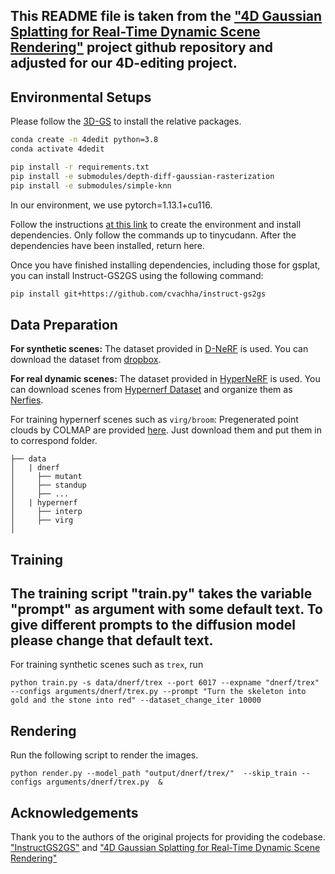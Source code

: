 
## This README file is taken from the ["4D Gaussian Splatting for Real-Time Dynamic Scene Rendering"](https://github.com/hustvl/4DGaussians) project github repository and adjusted for our 4D-editing project.



## Environmental Setups

Please follow the [3D-GS](https://github.com/graphdeco-inria/gaussian-splatting) to install the relative packages.

```bash
conda create -n 4dedit python=3.8 
conda activate 4dedit

pip install -r requirements.txt
pip install -e submodules/depth-diff-gaussian-rasterization
pip install -e submodules/simple-knn
```

In our environment, we use pytorch=1.13.1+cu116.

Follow the instructions [at this link](https://docs.nerf.studio/quickstart/installation.html) to create the environment and install dependencies. Only follow the commands up to tinycudann. After the dependencies have been installed, return here.

Once you have finished installing dependencies, including those for gsplat, you can install Instruct-GS2GS using the following command:
```bash
pip install git+https://github.com/cvachha/instruct-gs2gs
```


## Data Preparation

**For synthetic scenes:**
The dataset provided in [D-NeRF](https://github.com/albertpumarola/D-NeRF) is used. You can download the dataset from [dropbox](https://www.dropbox.com/s/0bf6fl0ye2vz3vr/data.zip?dl=0).

**For real dynamic scenes:**
The dataset provided in [HyperNeRF](https://github.com/google/hypernerf) is used. You can download scenes from [Hypernerf Dataset](https://github.com/google/hypernerf/releases/tag/v0.1) and organize them as [Nerfies](https://github.com/google/nerfies#datasets). 

For training hypernerf scenes such as `virg/broom`: Pregenerated point clouds by COLMAP are provided [here](https://drive.google.com/file/d/1fUHiSgimVjVQZ2OOzTFtz02E9EqCoWr5/view). Just download them and put them in to correspond folder.

```
├── data
│   | dnerf 
│     ├── mutant
│     ├── standup 
│     ├── ...
│   | hypernerf
│     ├── interp
│     ├── virg
│   
```



## Training

## **The training script "train.py" takes the variable "prompt" as argument with some default text. To give different prompts to the diffusion model please change that default text.**


For training synthetic scenes such as `trex`, run

```
python train.py -s data/dnerf/trex --port 6017 --expname "dnerf/trex" --configs arguments/dnerf/trex.py --prompt "Turn the skeleton into gold and the stone into red" --dataset_change_iter 10000
```


## Rendering

Run the following script to render the images.

```
python render.py --model_path "output/dnerf/trex/"  --skip_train --configs arguments/dnerf/trex.py  &
```


## Acknowledgements
Thank you to the authors of the original projects for providing the codebase.
["InstructGS2GS"](https://instruct-gs2gs.github.io/) and 
["4D Gaussian Splatting for Real-Time Dynamic Scene Rendering"](https://guanjunwu.github.io/4dgs/)

